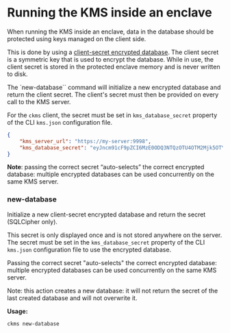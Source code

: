# Running the KMS inside an enclave

When running the KMS inside an enclave, data in the database should be protected using keys managed on the client side.

This is done by using a [client-secret encrypted database](/single_server_mode/#using-client-secret-encrypted-databases). The client secret is a symmetric key that is used to encrypt the database. While in use, the client secret is stored in the protected enclave memory and is never written to disk.

The `new-database`` command will initialize a new encrypted database and return the client secret. The client's secret must then be provided on every call to the KMS server.   

For the `ckms` client, the secret must be set in `kms_database_secret` property of the CLI `kms.json` configuration file.

```json
{
    "kms_server_url": "https://my-server:9998",
    "kms_database_secret": "eyJncm91cF9pZCI6MzE0ODQ3NTQzOTU4OTM2Mjk5OTY2ODU4MTY1NzE0MTk0MjU5NjUyLCJrZXkiOiIzZDAyNzg3YjUyZGY5OTYzNGNkOTVmM2QxODEyNDk4YTRiZWU1Nzc1NmM5NDI0NjdhZDI5ZTYxZjFmMmM0OWViIn0="
}
```


**Note**: passing the correct secret “auto-selects” the correct encrypted database: multiple encrypted databases can be used concurrently on the same KMS server.

### new-database

Initialize a new client-secret encrypted database and return the secret (SQLCipher only).

This secret is only displayed once and is not stored anywhere on the server.
The secret must be set in the `kms_database_secret` property of the CLI `kms.json` configuration file to use the encrypted database.

Passing the correct secret "auto-selects" the correct encrypted database:
multiple encrypted databases can be used concurrently on the same KMS server.

Note: this action creates a new database: it will not return the secret
of the last created database and will not overwrite it.

**Usage:**
```
ckms new-database 
```



